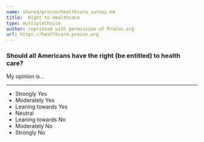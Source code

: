```yaml
---
name: shared/procon/healthcare_survey.md
title:  Right to Healthcare 
type: multipleChoice
author: reprinted with permission of ProCon.org
url: https://healthcare.procon.org 
---
```


###  Should all Americans have the right (be entitled) to health care?

My opinion is...

---

- Strongly Yes
- Moderately Yes
- Leaning towards Yes
- Neutral
- Leaning towards No
- Moderately No
- Strongly No


